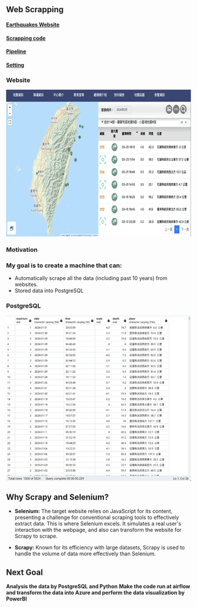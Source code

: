 ## Web Scrapping
#### [Earthquakes Website](https://scweb.cwa.gov.tw/zh-tw/earthquake/data/)

#### [Scrapping code](https://github.com/kevin000001505/Web_scrapping-pipeline-analysis/blob/main/Earthquake/earthquake/earthquake/spiders/earthquake_scrape.py)

#### [Pipeline](https://github.com/kevin000001505/Web_scrapping-pipeline-analysis/blob/main/Earthquake/earthquake/earthquake/pipelines.py)

#### [Setting](https://github.com/kevin000001505/Web_scrapping-pipeline-analysis/blob/main/Earthquake/earthquake/earthquake/settings.py)

### Website
 <img src="Images/截圖 2024-03-28 下午4.53.35.png" alt="Example Image" title="An example image" width="700" height="400" />


### Motivation

### My goal is to create a machine that can:

- Automatically scrape all the data (including past 10 years) from websites.
- Stored data into PostgreSQL
### PostgreSQL 
  <img src="Images/截圖 2024-03-28 下午5.15.36.png" alt="Example Image" title="An example image" width="550" height="450" />

## **Why Scrapy and Selenium?**

- **Selenium:** The target website relies on JavaScript for its content, presenting a challenge for conventional scraping tools to effectively extract data. This is where Selenium excels. It simulates a real user's interaction with the webpage, and also can transform the website for Scrapy to scrape.
  
- **Scrapy:** Known for its efficiency with large datasets, Scrapy is used to handle the volume of data more effectively than Selenium.

## Next Goal
**Analysis the data by PostgreSQL and Python**
**Make the code run at airflow and transform the data into Azure and perform the data visualization by PowerBI**
